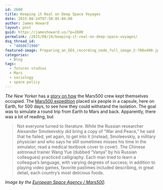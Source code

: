 ```yaml
---
id: 2600
title: Keeping it Real on Deep Space Voyages
date: 2015-08-24T07:50:05-04:00
author: James Howard
layout: post
guid: https://jameshoward.us/?p=2600
permalink: /2015/08/24/keeping-it-real-on-deep-space-voyages/
dsq_thread_id:
  - "4060671900"
featured-image: Preparing_an_EEG_recording_node_full_image_2-700x400.jpg
categories:
  - Blog
tags:
  - futures studies
  - Mars
  - sociology
  - space policy
---
```

_The New Yorker_ has a [story on how](http://www.newyorker.com/books/page-turner/five-hundred-and-twenty-days-of-solitude) the Mars500 crew kept themselves occupied.  The [Mars500 expedition](http://www.esa.int/Our_Activities/Human_Spaceflight/Mars500/Welcome_back_and_thank_you_Mars500) placed six people in a capsule, here on Earth, for 500 days, to see how they could withstand the isolation.  The goal was to simulate a round trip from Earth to Mars and back.  Apparently, there was a lot of reading, but

> Not everyone turned to literature. While the Russian researcher Alexander Smoleevskiy did bring a copy of “War and Peace,” he said that he failed, yet again, to get into it (instead, Smoleevskiy, a military physician and who says he still sometimes misses his time in the simulator, read a medical textbook cover to cover). The Chinese astronaut trainer Wang Yue (dubbed “Vanya” by his Russian colleagues) practiced calligraphy. Each man tried to learn a colleague’s language, with varying degrees of success; in addition to playing video games, favorite pastimes included describing, in great detail, each country’s most delicious foods.

_Image by the [European Space Agency / Mars500](http://www.esa.int/spaceinimages/Images/2010/07/Preparing_an_EEG_recording)._
